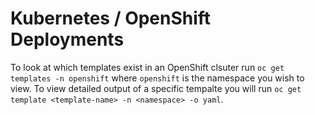 # Kubernetes / OpenShift Deployments

To look at which templates exist in an OpenShift clsuter run `oc get templates -n openshift` where `openshift` is the namespace you wish to view. To view detailed output of a specific tempalte you will run `oc get template <template-name> -n <namespace> -o yaml`.
